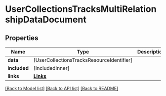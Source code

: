 # UserCollectionsTracksMultiRelationshipDataDocument

## Properties
Name | Type | Description | Notes
------------ | ------------- | ------------- | -------------
**data** | [UserCollectionsTracksResourceIdentifier] |  | [optional] 
**included** | [IncludedInner] |  | [optional] 
**links** | [**Links**](Links.md) |  | 

[[Back to Model list]](../README.md#documentation-for-models) [[Back to API list]](../README.md#documentation-for-api-endpoints) [[Back to README]](../README.md)


